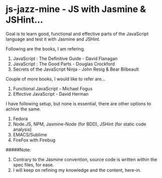 js-jazz-mine - JS with Jasmine & JSHint...
============

Goal is to learn good, functional and effective parts of the JavaScript language and test it with Jasmine and JSHint.

Following are the books, I am refering.

1. JavaScript : The Definitive Guide - David Flanagan
2. JavaScript : The Good Parts - Douglas Crockford
3. Secrets of the JavaScript Ninja - John Resig & Bear Bilbeault

Couple of more books, I would like to refer are... 

1. Functional JavaScript - Michael Fogus
2. Effective JavaScript - David Herman

I have following setup, but none is essential, there are other options to achive the same.

1. Fedora
2. Node.JS, NPM, Jasmine-Node (for BDD), JSHint (for static code analysis)
3. EMACS/Sublime
4. FireFox with Firebug

#####Note: 

1. Contrary to the Jasmine convention, source code is written within the spec files, for ease.
2. I will keep on refining my knowledge and the content, here-in. 
